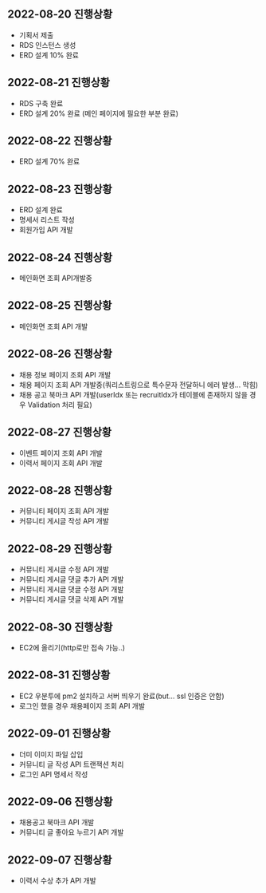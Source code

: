 ## 2022-08-20 진행상황
* 기획서 제출
* RDS 인스턴스 생성
* ERD 설계 10% 완료

## 2022-08-21 진행상황
* RDS 구축 완료
* ERD 설계 20% 완료 (메인 페이지에 필요한 부분 완료)

## 2022-08-22 진행상황
* ERD 설계 70% 완료 

## 2022-08-23 진행상황
* ERD 설계 완료
* 명세서 리스트 작성
* 회원가입 API 개발

## 2022-08-24 진행상황
* 메인화면 조회 API개발중

## 2022-08-25 진행상황
* 메인화면 조회 API 개발

## 2022-08-26 진행상황
* 채용 정보 페이지 조회 API 개발
* 채용 페이지 조회 API 개발중(쿼리스트링으로 특수문자 전달하니 에러 발생... 막힘)
* 채용 공고 북마크 API 개발(userIdx 또는 recruitIdx가 테이블에 존재하지 않을 경우 Validation 처리 필요)

## 2022-08-27 진행상황
* 이벤트 페이지 조회 API 개발
* 이력서 페이지 조회 API 개발

## 2022-08-28 진행상황
* 커뮤니티 페이지 조회 API 개발
* 커뮤니티 게시글 작성 API 개발

## 2022-08-29 진행상황
* 커뮤니티 게시글 수정 API 개발
* 커뮤니티 게시글 댓글 추가 API 개발
* 커뮤니티 게시글 댓글 수정 API 개발
* 커뮤니티 게시글 댓글 삭제 API 개발

## 2022-08-30 진행상황
* EC2에 올리기(http로만 접속 가능..)

## 2022-08-31 진행상황
* EC2 우분투에 pm2 설치하고 서버 띄우기 완료(but... ssl 인증은 안함)
* 로그인 했을 경우 채용페이지 조회 API 개발

## 2022-09-01 진행상황
* 더미 이미지 파일 삽입
* 커뮤니티 글 작성 API 트랜잭션 처리
* 로그인 API 명세서 작성

## 2022-09-06 진행상황
* 채용공고 북마크 API 개발
* 커뮤니티 글 좋아요 누르기 API 개발

## 2022-09-07 진행상황
* 이력서 수상 추가 API 개발

